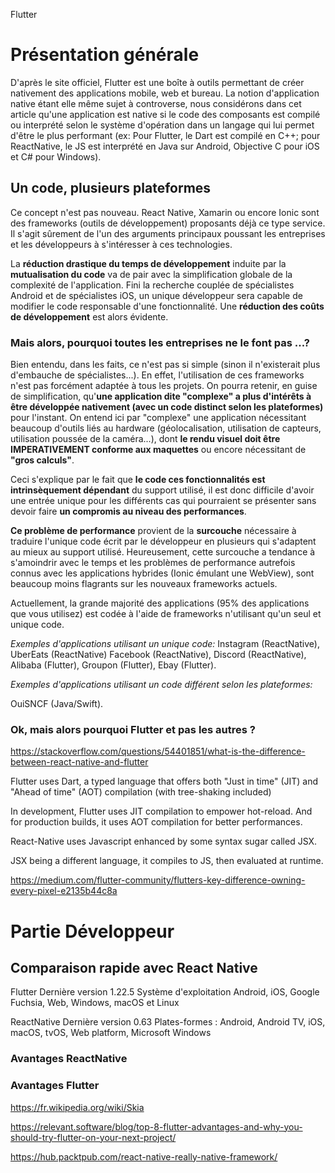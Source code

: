 Flutter 

# Présentation générale

D'après le site officiel, Flutter est une boîte à outils permettant de créer nativement des applications mobile, web et bureau.
La notion d'application native étant elle même sujet à controverse, nous considérons dans cet article qu'une application est native si le code des composants est compilé ou interprété selon le système d'opération dans un langage qui lui permet d'être le plus performant (ex: Pour Flutter, le Dart est compilé en C++; pour ReactNative, le JS est interprété en Java sur Android, Objective C pour iOS et C# pour Windows).

## Un code, plusieurs plateformes

Ce concept n'est pas nouveau. React Native, Xamarin ou encore Ionic sont des frameworks (outils de développement) proposants déjà ce type service. Il s'agit sûrement de l'un des arguments principaux poussant les entreprises et les développeurs à s'intéresser à ces technologies.

La **réduction drastique du temps de développement** induite par la **mutualisation du code** va de pair avec la simplification globale de la complexité de l'application. Fini la recherche couplée de spécialistes Android et de spécialistes iOS, un unique développeur sera capable de modifier le code responsable d'une fonctionnalité. Une **réduction des coûts de développement** est alors évidente.

### Mais alors, pourquoi toutes les entreprises ne le font pas ...?

Bien entendu, dans les faits, ce n'est pas si simple (sinon il n'existerait plus d'embauche de spécialistes...). En effet, l'utilisation de ces frameworks n'est pas forcément adaptée à tous les projets. On pourra retenir, en guise de simplification, qu'**une application dite "complexe" a plus d'intérêts à être développée nativement (avec un code distinct selon les plateformes)** pour l'instant. On entend ici par "complexe" une application nécessitant beaucoup d'outils liés au hardware (géolocalisation, utilisation de capteurs, utilisation poussée de la caméra...),  dont **le rendu visuel doit être IMPERATIVEMENT conforme aux maquettes** ou encore nécessitant de **"gros calculs"**.

Ceci s'explique par le fait que **le code ces fonctionnalités est intrinsèquement dépendant** du support utilisé, il est donc difficile d'avoir une entrée unique pour les différents cas qui pourraient se présenter sans devoir faire **un compromis au niveau des performances**. 

**Ce problème de performance** provient de la **surcouche** nécessaire à traduire l'unique code écrit par le développeur en plusieurs qui s'adaptent au mieux au support utilisé. Heureusement, cette surcouche a tendance à s'amoindrir avec le temps et les problèmes de performance autrefois connus avec les applications hybrides (Ionic émulant une WebView), sont beaucoup moins flagrants sur les nouveaux frameworks actuels.


Actuellement, la grande majorité des applications (95% des applications que vous utilisez) est codée à l'aide de frameworks n'utilisant qu'un seul et unique code. 

*Exemples d'applications utilisant un unique code:* 
Instagram (ReactNative), UberEats (ReactNative) Facebook (ReactNative), Discord (ReactNative), Alibaba (Flutter), Groupon (Flutter), Ebay (Flutter).

*Exemples d'applications utilisant un code différent selon les plateformes:* 

OuiSNCF (Java/Swift).


### Ok, mais alors pourquoi Flutter et pas les autres ? 


https://stackoverflow.com/questions/54401851/what-is-the-difference-between-react-native-and-flutter

Flutter uses Dart, a typed language that offers both "Just in time" (JIT) and "Ahead of time" (AOT) compilation (with tree-shaking included)

In development, Flutter uses JIT compilation to empower hot-reload. And for production builds, it uses AOT compilation for better performances.

React-Native uses Javascript enhanced by some syntax sugar called JSX.

JSX being a different language, it compiles to JS, then evaluated at runtime.

https://medium.com/flutter-community/flutters-key-difference-owning-every-pixel-e2135b44c8a








# Partie Développeur 

## Comparaison rapide avec React Native

Flutter     Dernière version    1.22.5
Système d'exploitation	Android, iOS, Google Fuchsia, Web, Windows, macOS et Linux

ReactNative Dernière version	0.63
Plates-formes : Android, Android TV, iOS, macOS, tvOS, Web platform, Microsoft Windows


### Avantages ReactNative

### Avantages Flutter



https://fr.wikipedia.org/wiki/Skia

https://relevant.software/blog/top-8-flutter-advantages-and-why-you-should-try-flutter-on-your-next-project/



https://hub.packtpub.com/react-native-really-native-framework/